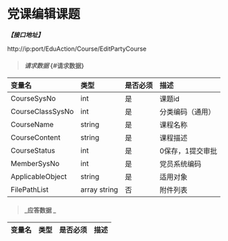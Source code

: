 # 党课编辑课题


_**【接口地址】**_

http://ip:port/EduAction/Course/EditPartyCourse

> #### _请求数据_ {#请求数据}

| 变量名 | 类型 | 是否必须 | 描述 |
| :--- | :--- | :--- | :--- |
| CourseSysNo | int | 是 | 课题id |
| CourseClassSysNo | int | 是 | 分类编码（通用） |
| CourseName | string | 是 | 课程名称 |
| CourseContent | string | 是 | 课程描述 |
| CourseStatus | int | 是 | 0保存，1提交审批 |
| MemberSysNo | int | 是 | 党员系统编码 |
| ApplicableObject | string | 是 | 适用对象 |
| FilePathList | array string | 否 | 附件列表 |

> #### _应答数据 _

| 变量名 | 类型 | 是否必须 | 描述 |
| :--- | :--- | :--- | :--- |




